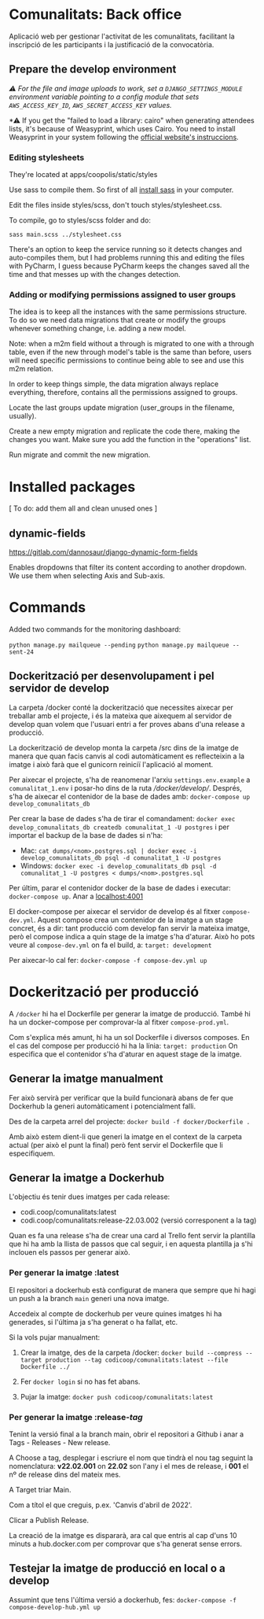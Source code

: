 # Comunalitats: Back office

Aplicació web per gestionar l'activitat de les comunalitats, facilitant la
inscripció de les participants i la justificació de la convocatòria.

## Prepare the develop environment

_⚠ For the file and image uploads to work, set a `DJANGO_SETTINGS_MODULE` environment variable pointing to a config
module that sets `AWS_ACCESS_KEY_ID`, `AWS_SECRET_ACCESS_KEY` values._

\*⚠ If you get the "failed to load a library: cairo" when generating attendees lists, it's because of Weasyprint,
which uses Cairo.
You need to install Weasyprint in your system following the [official website's instruccions](https://weasyprint.readthedocs.io/en/stable/install.html#macos).

### Editing stylesheets

They're located at apps/coopolis/static/styles

Use sass to compile them.
So first of all [install sass](https://sass-lang.com/install) in your computer.

Edit the files inside styles/scss, don't touch styles/stylesheet.css.

To compile, go to styles/scss folder and do:

    sass main.scss ../stylesheet.css

There's an option to keep the service running so it detects changes and auto-compiles them, but I had
problems running this and editing the files with PyCharm, I guess because PyCharm keeps the changes
saved all the time and that messes up with the changes detection.

### Adding or modifying permissions assigned to user groups

The idea is to keep all the instances with the same permissions structure.
To do so we need data migrations that create or modify the groups whenever something change, i.e. adding a new model.

Note: when a m2m field without a through is migrated to one with a through table, even if the new through model's table
is the same than before, users will need specific permissions to continue being able to see and use this m2m relation.

In order to keep things simple, the data migration always replace everything, therefore, contains all the permissions
assigned to groups.

Locate the last groups update migration (user_groups in the filename, usually).

Create a new empty migration and replicate the code there, making the changes you want.
Make sure you add the function in the "operations" list.

Run migrate and commit the new migration.

# Installed packages

[ To do: add them all and clean unused ones ]

## dynamic-fields

https://gitlab.com/dannosaur/django-dynamic-form-fields

Enables dropdowns that filter its content according to another dropdown.
We use them when selecting Axis and Sub-axis.

# Commands

Added two commands for the monitoring dashboard:

`python manage.py mailqueue --pending`
`python manage.py mailqueue --sent-24`

## Dockerització per desenvolupament i pel servidor de develop

La carpeta /docker conté la dockerització que necessites aixecar per
treballar amb el projecte, i és la mateixa que aixequem al servidor de develop
quan volem que l'usuari entri a fer proves abans d'una release a producció.

La dockerització de develop monta la carpeta /src dins de la imatge de manera
que quan facis canvis al codi automàticament es reflecteixin a la imatge i això
farà que el gunicorn reiniciï l'aplicació al moment.

Per aixecar el projecte, s'ha de reanomenar l'arxiu `settings.env.example` a `comunalitat_1.env` i posar-ho dins de la ruta _/docker/develop/_. Després, s'ha de aixecar el contenidor de la base de dades amb: `docker-compose up develop_comunalitats_db` 

Per crear la base de dades s'ha de tirar el comandament: `docker exec develop_comunalitats_db createdb comunalitat_1 -U postgres` i per importar el backup de la base de dades si n'ha:
- Mac: `cat dumps/<nom>.postgres.sql | docker exec -i develop_comunalitats_db psql -d comunalitat_1 -U postgres`
- Windows: `docker exec -i develop_comunalitats_db psql -d comunalitat_1 -U postgres < dumps/<nom>.postgres.sql`

Per últim, parar el contenidor docker de la base de dades i executar: `docker-compose up`. Anar a [localhost:4001](http://localhost:4001)

El docker-compose per aixecar el servidor de develop és al fitxer `compose-dev.yml`.
Aquest compose crea un contenidor de la imatge a un stage concret, és a dir:
tant producció com develop fan servir la mateixa imatge, però el compose indica
a quin stage de la imatge s'ha d'aturar.
Això ho pots veure al `compose-dev.yml` on fa el build, a:
`target: development`

Per aixecar-lo cal fer:
`docker-compose -f compose-dev.yml up`

# Dockerització per producció

A `/docker` hi ha el Dockerfile per generar la imatge de producció.
També hi ha un docker-compose per comprovar-la al fitxer `compose-prod.yml`.

Com s'explica més amunt, hi ha un sol Dockerfile i diversos composes.
En el cas del compose per producció hi ha la línia:
`target: production`
On especifica que el contenidor s'ha d'aturar en aquest stage de la imatge.

## Generar la imatge manualment

Fer això servirà per verificar que la build funcionarà abans de fer que
Dockerhub la generi automàticament i potencialment falli.

Des de la carpeta arrel del projecte:
`docker build -f docker/Dockerfile .`

Amb això estem dient-li que generi la imatge en el context de la carpeta actual
(per això el punt la final) però fent servir el Dockerfile que li especifiquem.

## Generar la imatge a Dockerhub

L'objectiu és tenir dues imatges per cada release:

- codi.coop/comunalitats:latest
- codi.coop/comunalitats:release-22.03.002 (versió corresponent a la tag)

Quan es fa una release s'ha de crear una card al Trello fent servir la plantilla
que hi ha amb la llista de passos que cal seguir, i en aquesta plantilla ja
s'hi inclouen els passos per generar això.

### Per generar la imatge :latest

El repositori a dockerhub està configurat de manera que sempre que hi hagi un
push a la branch `main` generi una nova imatge.

Accedeix al compte de dockerhub per veure quines imatges hi ha generades, si
l'última ja s'ha generat o ha fallat, etc.

Si la vols pujar manualment:

1. Crear la imatge, des de la carpeta /docker:
   `docker build --compress --target production --tag codicoop/comunalitats:latest --file Dockerfile ../`

2. Fer `docker login` si no has fet abans.
3. Pujar la imatge:
   `docker push codicoop/comunalitats:latest`

### Per generar la imatge :release-_tag_

Tenint la versió final a la branch main, obrir el repositori a Github i anar a Tags - Releases - New release.

A Choose a tag, desplegar i escriure el nom que tindrà el nou tag seguint la
nomenclatura:
**v22.02.001** on **22.02** son l'any i el mes de release, i **001** el nº de release dins del mateix mes.

A Target triar Main.

Com a títol el que creguis, p.ex. 'Canvis d'abril de 2022'.

Clicar a Publish Release.

La creació de la imatge es dispararà, ara cal que entris al cap d'uns 10 minuts
a hub.docker.com per comprovar que s'ha generat sense errors.

## Testejar la imatge de producció en local o a develop

Assumint que tens l'última versió a dockerhub, fes:
`docker-compose -f compose-develop-hub.yml up`
